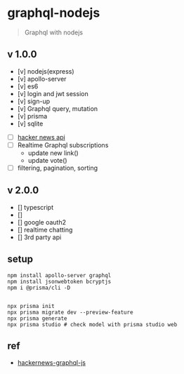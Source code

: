 # graphql-nodejs
> Graphql with nodejs

## v 1.0.0
- [v] nodejs(express)
- [v] apollo-server
- [v] es6
- [v] login and jwt session
- [v] sign-up
- [v] Graphql query, mutation
- [v] prisma
- [v] sqlite
- [ ] [hacker news api](https://news.ycombinator.com/best)
- [ ] Realtime Graphql subscriptions
  - update new link()
  - update vote()
- [ ] filtering, pagination, sorting

## v 2.0.0
- [] typescript
- [] 
- [] google oauth2
- [] realtime chatting
- [] 3rd party api

## setup
```
npm install apollo-server graphql
npm install jsonwebtoken bcryptjs
npm i @prisma/cli -D


npx prisma init
npx prisma migrate dev --preview-feature
npx prisma generate
npx prisma studio # check model with prisma studio web
```


## ref

- [hackernews-graphql-js](https://github.com/howtographql/graphql-js)


